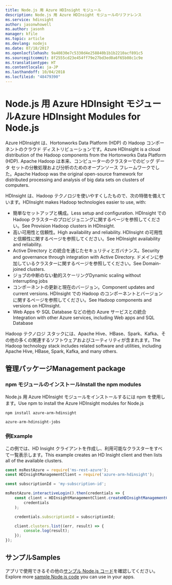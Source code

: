 ```yaml
---
title: Node.js 用 Azure HDInsight モジュール
description: Node.js 用 Azure HDInsight モジュールのリファレンス
ms.service: hdinsight
author: jasonwhowell
ms.author: jasonh
manager: kfile
ms.topic: article
ms.devlang: nodejs
ms.date: 07/18/2017
ms.openlocfilehash: 9a40830e7c5330d4e258840b1b1b2210acf891c5
ms.sourcegitcommit: 8f2555cd23e454ff79e27bd3ed0a6f65b08c1c9e
ms.translationtype: HT
ms.contentlocale: ja-JP
ms.lasthandoff: 10/04/2018
ms.locfileid: "48479390"
---
```

# <a name="azure-hdinsight-modules-for-nodejs"></a><span data-ttu-id="5bb65-103">Node.js 用 Azure HDInsight モジュール</span><span class="sxs-lookup"><span data-stu-id="5bb65-103">Azure HDInsight Modules for Node.js</span></span>

<span data-ttu-id="5bb65-104">Azure HDInsight は、Hortonworks Data Platform (HDP) の Hadoop コンポーネントのクラウド ディストリビューションです。</span><span class="sxs-lookup"><span data-stu-id="5bb65-104">Azure HDInsight is a cloud distribution of the Hadoop components from the Hortonworks Data Platform (HDP).</span></span> <span data-ttu-id="5bb65-105">Apache Hadoop は本来、コンピューターのクラスターでのビッグ データ セットの分散処理および分析のためのオープンソース フレームワークでした。</span><span class="sxs-lookup"><span data-stu-id="5bb65-105">Apache Hadoop was the original open-source framework for distributed processing and analysis of big data sets on clusters of computers.</span></span>

<span data-ttu-id="5bb65-106">HDInsight は、Hadoop テクノロジを使いやすくしたもので、次の特徴を備えています。</span><span class="sxs-lookup"><span data-stu-id="5bb65-106">HDInsight makes Hadoop technologies easier to use, with:</span></span>
- <span data-ttu-id="5bb65-107">簡単なセットアップと構成。</span><span class="sxs-lookup"><span data-stu-id="5bb65-107">Less setup and configuration.</span></span> <span data-ttu-id="5bb65-108">HDInsight での Hadoop クラスターのプロビジョニングに関するページを参照してください。</span><span class="sxs-lookup"><span data-stu-id="5bb65-108">See Provision Hadoop clusters in HDInsight.</span></span>
- <span data-ttu-id="5bb65-109">高い可用性と信頼性。</span><span class="sxs-lookup"><span data-stu-id="5bb65-109">High availability and reliability.</span></span> <span data-ttu-id="5bb65-110">HDInsight の可用性と信頼性に関するページを参照してください。</span><span class="sxs-lookup"><span data-stu-id="5bb65-110">See HDInsight availability and reliability.</span></span>
- <span data-ttu-id="5bb65-111">Active Directory との統合を通じたセキュリティとガバナンス。</span><span class="sxs-lookup"><span data-stu-id="5bb65-111">Security and governance through integration with Active Directory.</span></span> <span data-ttu-id="5bb65-112">ドメインに参加しているクラスターに関するページを参照してください。</span><span class="sxs-lookup"><span data-stu-id="5bb65-112">See Domain-joined clusters.</span></span>
- <span data-ttu-id="5bb65-113">ジョブの中断のない動的スケーリング</span><span class="sxs-lookup"><span data-stu-id="5bb65-113">Dynamic scaling without interrupting jobs</span></span>
- <span data-ttu-id="5bb65-114">コンポーネントの更新と現在のバージョン。</span><span class="sxs-lookup"><span data-stu-id="5bb65-114">Component updates and current versions.</span></span> <span data-ttu-id="5bb65-115">HDInsight での Hadoop のコンポーネントとバージョンに関するページを参照してください。</span><span class="sxs-lookup"><span data-stu-id="5bb65-115">See Hadoop components and versions on HDInsight.</span></span>
- <span data-ttu-id="5bb65-116">Web Apps や SQL Database などの他の Azure サービスとの統合</span><span class="sxs-lookup"><span data-stu-id="5bb65-116">Integration with other Azure services, including Web apps and SQL Database</span></span>

<span data-ttu-id="5bb65-117">Hadoop テクノロジ スタックには、Apache Hive、HBase、Spark、Kafka、その他の多くの関連するソフトウェアおよびユーティリティが含まれます。</span><span class="sxs-lookup"><span data-stu-id="5bb65-117">The Hadoop technology stack includes related software and utilities, including Apache Hive, HBase, Spark, Kafka, and many others.</span></span> 

## <a name="management-package"></a><span data-ttu-id="5bb65-118">管理パッケージ</span><span class="sxs-lookup"><span data-stu-id="5bb65-118">Management package</span></span>

### <a name="install-the-npm-modules"></a><span data-ttu-id="5bb65-119">npm モジュールのインストール</span><span class="sxs-lookup"><span data-stu-id="5bb65-119">Install the npm modules</span></span>

<span data-ttu-id="5bb65-120">Node.js 用 Azure HDInsight モジュールをインストールするには npm を使用します。</span><span class="sxs-lookup"><span data-stu-id="5bb65-120">Use npm to install the Azure HDInsight modules for Node.js</span></span>

```bash
npm install azure-arm-hdinsight
```

```bash
azure-arm-hdinsight-jobs
```

### <a name="example"></a><span data-ttu-id="5bb65-121">例</span><span class="sxs-lookup"><span data-stu-id="5bb65-121">Example</span></span> 

<span data-ttu-id="5bb65-122">この例では、HD Insight クライアントを作成し、利用可能なクラスターをすべて一覧表示します。</span><span class="sxs-lookup"><span data-stu-id="5bb65-122">This example creates an HD Insight client and then lists all of the available clusters.</span></span> 

```javascript
const msRestAzure = require('ms-rest-azure');
const HDInsightManagementClient = require('azure-arm-hdinsight');

const subscriptionId = 'my-subscription-id';

msRestAzure.interactiveLogin().then(credentials => {
    const client = HDInsightManagementClient.createHDInsightManagementClient(
        credentials
    );

    credentials.subscriptionId = subscriptionId;

    client.clusters.list((err, result) => {
        console.log(result);
    });
});
```

## <a name="samples"></a><span data-ttu-id="5bb65-123">サンプル</span><span class="sxs-lookup"><span data-stu-id="5bb65-123">Samples</span></span>

<span data-ttu-id="5bb65-124">アプリで使用できるその他の[サンプル Node.js コード](https://azure.microsoft.com/resources/samples/?platform=nodejs)を確認してください。</span><span class="sxs-lookup"><span data-stu-id="5bb65-124">Explore more [sample Node.js code](https://azure.microsoft.com/resources/samples/?platform=nodejs) you can use in your apps.</span></span>
